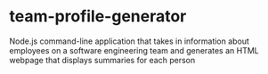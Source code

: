 # team-profile-generator
 Node.js command-line application that takes in information about employees on a software engineering team and generates an HTML webpage that displays summaries for each person
